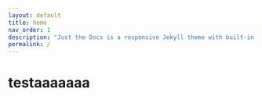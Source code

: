 ```yaml
---
layout: default
title: home
nav_order: 1
description: "Just the Docs is a responsive Jekyll theme with built-in search that is easily customizable and hosted on GitHub Pages."
permalink: /
---
```


# testaaaaaaa
